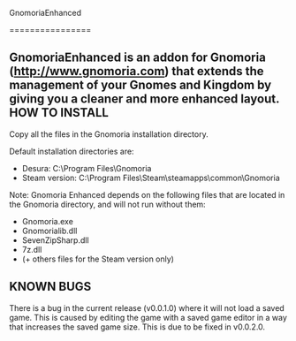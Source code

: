 GnomoriaEnhanced

================



GnomoriaEnhanced is an addon for Gnomoria (http://www.gnomoria.com) that extends
the management of your Gnomes and Kingdom by giving you a cleaner and more
enhanced layout.
HOW TO INSTALL
--------------
Copy all the files in the Gnomoria installation directory.

Default installation directories are:
- Desura: 
     C:\Program Files\Gnomoria
- Steam version:
     C:\Program Files\Steam\steamapps\common\Gnomoria




Note: Gnomoria Enhanced depends on the following files that are located in the Gnomoria directory, and will not run without them:
- Gnomoria.exe
- Gnomorialib.dll
- SevenZipSharp.dll
- 7z.dll
- (+ others files for the Steam version only)

KNOWN BUGS
----------

There is a bug in the current release (v0.0.1.0) where it will not load a saved
game. This is caused by editing the game with a saved game editor in a way that
increases the saved game size. This is due to be fixed in v0.0.2.0.